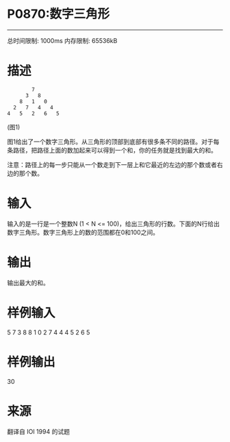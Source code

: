 # P0870:数字三角形

------

总时间限制: 1000ms 内存限制: 65536kB

# 描述

            7
          3   8
        8   1   0
      2   7   4   4
    4   5   2   6   5
    
    



(图1)

图1给出了一个数字三角形。从三角形的顶部到底部有很多条不同的路径。对于每条路径，把路径上面的数加起来可以得到一个和，你的任务就是找到最大的和。  

注意：路径上的每一步只能从一个数走到下一层上和它最近的左边的那个数或者右边的那个数。

# 输入

输入的是一行是一个整数N (1 < N <= 100)，给出三角形的行数。下面的N行给出数字三角形。数字三角形上的数的范围都在0和100之间。

# 输出

输出最大的和。



# 样例输入

5
7
3 8
8 1 0 
2 7 4 4
4 5 2 6 5

# 样例输出

30

# 来源

翻译自 IOI 1994 的试题

# 
